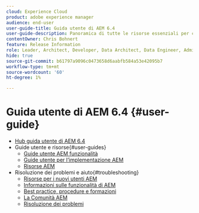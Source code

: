 ```yaml
---
cloud: Experience Cloud
product: adobe experience manager
audience: end-user
user-guide-title: Guida utente di AEM 6.4
user-guide-description: Panoramica di tutte le risorse essenziali per comprendere, installare, gestire e utilizzare AEM 6.4.
contentOwner: Chris Bohnert
feature: Release Information
role: Leader, Architect, Developer, Data Architect, Data Engineer, Admin, User
hide: true
source-git-commit: b61797a9096c0473658d6aabfb584a53e42095b7
workflow-type: tm+mt
source-wordcount: '60'
ht-degree: 1%

---
```



# Guida utente di AEM 6.4 {#user-guide}

+ [Hub guida utente di AEM 6.4](home.md)
+ Guide utente e risorse{#user-guides}
   + [Guide utente AEM funzionalità](capabilities.md)
   + [Guide utente per l’implementazione AEM](implementation.md)
   + [Risorse AEM](resources.md)
+ Risoluzione dei problemi e aiuto{#troubleshooting}
   + [Risorse per i nuovi utenti AEM](new.md)
   + [Informazioni sulle funzionalità di AEM](learn.md)
   + [Best practice, procedure e formazioni](best-practice.md)
   + [La Comunità AEM](community.md)
   + [Risoluzione dei problemi](troubleshooting.md)
